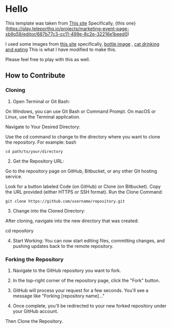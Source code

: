 # Hello

This template was taken from [This site](https://play.teleporthq.io) Specifically, {this one}(https://play.teleporthq.io/projects/marketing-event-page-xb9o59/editor/687b77c3-cc11-499e-8c2e-32216e1beed0)

I used some images from [this site](https://www.freepik.com)
specifically, [bottle image](https://www.freepik.com/premium-photo/bottle-with-cola-white-background_15762923.htm#fromView=search&page=1&position=25&uuid=206ff270-5123-4597-b3cf-3186f6d2a513) , [cat drinking and eating](https://www.freepik.com/free-vector/healthy-food-stickers-collection-with-tomomi-cat_41165336.htm#fromView=search&page=1&position=16&uuid=03d778ad-6863-4cc1-b233-2e48fea3b9af)
This is what I have modified to make this.

Please feel free to play with this as well.

## How to Contribute


### Cloning

1. Open Terminal or Git Bash:

On Windows, you can use Git Bash or Command Prompt. On macOS or Linux, use the Terminal application.

Navigate to Your Desired Directory:

Use the cd command to change to the directory where you want to clone the repository. For example:
bash

```
cd path/to/your/directory
```

2. Get the Repository URL:

Go to the repository page on GitHub, Bitbucket, or any other Git hosting service.

Look for a button labeled Code (on GitHub) or Clone (on Bitbucket). Copy the URL provided (either HTTPS or SSH format).
Run the Clone Command:

```
git clone https://github.com/username/repository.git
```

3. Change into the Cloned Directory:

After cloning, navigate into the new directory that was created:

cd repository

4. Start Working:
   You can now start editing files, committing changes, and pushing updates back to the remote repository.


### Forking the Repository

1. Navigate to the GitHub repository you want to fork.

2. In the top-right corner of the repository page, click the "Fork" button.

3. GitHub will process your request for a few seconds. You'll see a message like "Forking [repository name]..."

4. Once complete, you'll be redirected to your new forked repository under your GitHub account.

Then Clone the Repository.
